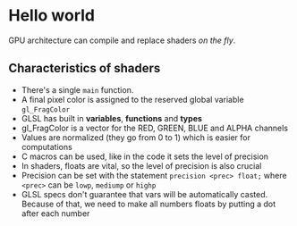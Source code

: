 
# Hello world

GPU architecture can compile and replace shaders *on the fly*.

## Characteristics of shaders

* There's a single `main` function.
* A final pixel color is assigned to the reserved global variable `gl_FragColor`
* GLSL has built in **variables**, **functions** and **types**
* gl_FragColor is a vector for the RED, GREEN, BLUE and ALPHA channels
* Values are normalized (they go from 0 to 1) which is easier for computations
* C macros can be used, like in the code it sets the level of precision
* In shaders, floats are vital, so the level of precision is also crucial
* Precision can be set with the statement `precision <prec> float;` where `<prec>` can be `lowp`, `mediump` or `highp`
* GLSL specs don't guarantee that vars will be automatically casted. Because of that, we need to make all numbers floats by putting a dot after each number
